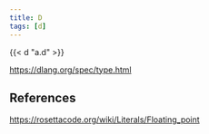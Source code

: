 ```yaml
---
title: D
tags: [d]
---
```


{{< d "a.d" >}}

<https://dlang.org/spec/type.html>

## References

<https://rosettacode.org/wiki/Literals/Floating_point>
